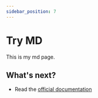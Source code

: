 ```yaml
---
sidebar_position: 7
---
```


# Try MD

This is my md page.

## What's next?

- Read the [official documentation](https://docusaurus.io/)